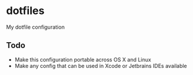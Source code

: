# dotfiles
My dotfile configuration

## Todo
- Make this configuration portable across OS X and Linux
- Make any config that can be used in Xcode or Jetbrains IDEs available
